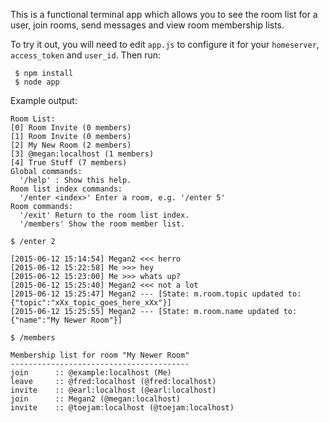 This is a functional terminal app which allows you to see the room list for a user, join rooms, send messages and view room membership lists.

To try it out, you will need to edit `app.js` to configure it for your `homeserver`, `access_token` and `user_id`. Then run:

```
 $ npm install
 $ node app
```

Example output:

```
Room List:
[0] Room Invite (0 members)
[1] Room Invite (0 members)
[2] My New Room (2 members)
[3] @megan:localhost (1 members)
[4] True Stuff (7 members)
Global commands:
  '/help' : Show this help.
Room list index commands:
  '/enter <index>' Enter a room, e.g. '/enter 5'
Room commands:
  '/exit' Return to the room list index.
  '/members' Show the room member list.

$ /enter 2

[2015-06-12 15:14:54] Megan2 <<< herro
[2015-06-12 15:22:58] Me >>> hey
[2015-06-12 15:23:00] Me >>> whats up?
[2015-06-12 15:25:40] Megan2 <<< not a lot
[2015-06-12 15:25:47] Megan2 --- [State: m.room.topic updated to: {"topic":"xXx_topic_goes_here_xXx"}]
[2015-06-12 15:25:55] Megan2 --- [State: m.room.name updated to: {"name":"My Newer Room"}]

$ /members

Membership list for room "My Newer Room"
----------------------------------------
join      :: @example:localhost (Me)
leave     :: @fred:localhost (@fred:localhost)
invite    :: @earl:localhost (@earl:localhost)
join      :: Megan2 (@megan:localhost)
invite    :: @toejam:localhost (@toejam:localhost)
```
